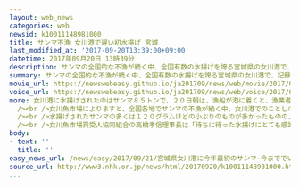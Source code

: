 ```yaml
---
layout: web_news
categories: web
newsid: k10011148981000
title: サンマ不漁 女川港で遅い初水揚げ 宮城
last_modified_at: '2017-09-20T13:39:00+09:00'
datetime: 2017年09月20日 13時39分
description: サンマの全国的な不漁が続く中、全国有数の水揚げを誇る宮城県の女川港で、記録の残る平成２１年以降、最も遅い水揚げとなる、ことし初めてのサンマの水揚げが行われました。
summary: サンマの全国的な不漁が続く中、全国有数の水揚げを誇る宮城県の女川港で、記録の残る平成２１年以降、最も遅い水揚げとなる、ことし初めてのサンマの水揚げが行われました。
movie_url: https://newswebeasy.github.io/ja201709/news/web/movie/2017/09/21/k10011148981000.mp4
voice_url: https://newswebeasy.github.io/ja201709/news/web/voice/2017/09/21/k10011148981000.mp3
more: 女川港に水揚げされたのはサンマ８５トンで、２０日朝は、漁船が港に着くと、漁業者たちが新鮮なサンマを網ですくい上げ、次々と船から運び出しました。<br />このあと去年、完成したばかりの新しい荷さばき場で競りが行われ、買い受け人たちがサンマの大きさや鮮度を確かめていました。<br
  /><br />女川魚市場によりますと、全国各地でサンマの不漁が続く中、女川港でのことしの初水揚げは去年より１５日遅れ、記録の残る平成２１年以降、最も遅いということです。<br
  /><br />水揚げされたサンマの多くは１２０グラムほどの小ぶりのものが多かったものの、２０日は１キロ当たり４６０円から５２０円の高値で取り引きされました。例年取れていた１６０グラムほどの大きなサンマはほとんど取れなかったということです。<br
  /><br />女川魚市場買受人協同組合の高橋孝信理事長は「待ちに待った水揚げにとても感謝している。ただ、こんなに小さいサンマは初めてで、消費者に納得してもらえるか不安だ。鮮度と味はとてもいいのでぜひ多くの人に味わってほしい」と話していました。
body:
- text: ''
  title: ''
easy_news_url: /news/easy/2017/09/21/宮城県女川港に今年最初のサンマ-今まででいちばん遅い/
source_url: http://www3.nhk.or.jp/news/html/20170920/k10011148981000.html
...
```

